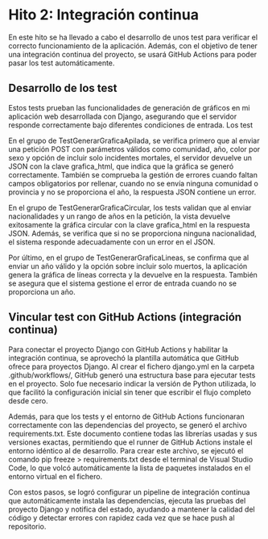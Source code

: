 # Hito 2: Integración continua

En este hito se ha llevado a cabo el desarrollo de unos test para verificar el correcto funcionamiento de la aplicación. Además, con el objetivo 
de tener una integración continua del proyecto, se usará GitHub Actions para poder pasar los test automáticamente.

## Desarrollo de los test

Estos tests prueban las funcionalidades de generación de gráficos en mi aplicación web desarrollada con Django, asegurando que el servidor responde 
correctamente bajo diferentes condiciones de entrada. Los test

En el grupo de TestGenerarGraficaApilada, se verifica primero que al enviar una petición POST con parámetros válidos como comunidad, año, color por 
sexo y opción de incluir solo incidentes mortales, el servidor devuelve un JSON con la clave grafica_html, que indica que la gráfica se generó correctamente. 
También se comprueba la gestión de errores cuando faltan campos obligatorios por rellenar, cuando no se envía ninguna comunidad o provincia y no se 
proporciona el año, la respuesta JSON contiene un error.

En el grupo de TestGenerarGraficaCircular, los tests validan que al enviar nacionalidades y un rango de años en la petición, la vista devuelve exitosamente 
la gráfica circular con la clave grafica_html en la respuesta JSON. Además, se verifica que si no se proporciona ninguna nacionalidad, el sistema responde 
adecuadamente con un error en el JSON.

Por último, en el grupo de TestGenerarGraficaLineas, se confirma que al enviar un año válido y la opción sobre incluir solo muertos, la aplicación genera 
la gráfica de líneas correcta y la devuelve en la respuesta. También se asegura que el sistema gestione el error de entrada cuando no se proporciona un año.

## Vincular test con GitHub Actions (integración continua)

Para conectar el proyecto Django con GitHub Actions y habilitar la integración continua, se aprovechó la plantilla automática que GitHub ofrece para proyectos Django. Al crear el fichero django.yml﻿ en la carpeta .github/workflows/﻿, GitHub generó una estructura base para ejecutar tests en el proyecto. Solo fue necesario indicar la versión de Python utilizada, lo que facilitó la configuración inicial sin tener que escribir el flujo completo desde cero.

Además, para que los tests y el entorno de GitHub Actions funcionaran correctamente con las dependencias del proyecto, se generó el archivo requirements.txt﻿. Este documento contiene todas las librerías usadas y sus versiones exactas, permitiendo que el runner de GitHub Actions instale el entorno idéntico al de desarrollo. Para crear este archivo, se ejecutó el comando pip freeze > requirements.txt﻿ desde el terminal de Visual Studio Code, lo que volcó automáticamente la lista de paquetes instalados en el entorno virtual en el fichero.

Con estos pasos, se logró configurar un pipeline de integración continua que automáticamente instala las dependencias, ejecuta las pruebas del proyecto Django y notifica del estado, ayudando a mantener la calidad del código y detectar errores con rapidez cada vez que se hace push al repositorio.
